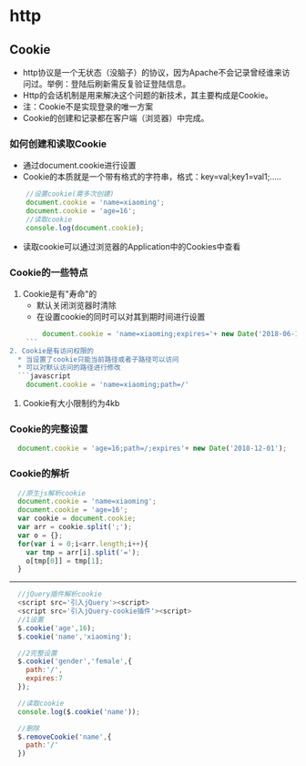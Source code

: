 http
====

Cookie
------

-	http协议是一个无状态（没脑子）的协议，因为Apache不会记录曾经谁来访问过。举例：登陆后刷新需反复验证登陆信息。
-	Http的会话机制是用来解决这个问题的新技术，其主要构成是Cookie。
-	注：Cookie不是实现登录的唯一方案
-	Cookie的创建和记录都在客户端（浏览器）中完成。

### 如何创建和读取Cookie

-	通过document.cookie进行设置
-	Cookie的本质就是一个带有格式的字符串，格式：key=val;key1=val1;.....

```javascript
    //设置cookie(需多次创建)
    document.cookie = 'name=xiaoming';
    document.cookie = 'age=16';
    //读取cookie
    console.log(document.cookie);
```

-	读取cookie可以通过浏览器的Application中的Cookies中查看

### Cookie的一些特点

1.	Cookie是有"寿命"的
	-	默认关闭浏览器时清除
	-	在设置cookie的同时可以对其到期时间进行设置

```javascript
		document.cookie = 'name=xiaoming;expires='+ new Date('2018-06-10');
	```
2. Cookie是有访问权限的
  * 当设置了cookie只能当前路径或者子路径可以访问
  * 可以对默认访问的路径进行修改
  ```javascript
    document.cookie = 'name=xiaoming;path=/'
```

1.	Cookie有大小限制约为4kb

### Cookie的完整设置

```javascript
  document.cookie = 'age=16;path=/;expires'+ new Date('2018-12-01');
```

### Cookie的解析

```javascript
  //原生js解析cookie
  document.cookie = 'name=xiaoming';
  document.cookie = 'age=16';
  var cookie = document.cookie;
  var arr = cookie.split(';');
  var o = {};
  for(var i = 0;i<arr.length;i++){
    var tmp = arr[i].split('=');
    o[tmp[0]] = tmp[1];
  }
```

---

```javascript
  //jQuery插件解析cookie
  <script src='引入jQuery'><script>
  <script src='引入jQuery-cookie插件'><script>
  //1设置
  $.cookie('age',16);
  $.cookie('name','xiaoming');

  //2完整设置
  $.cookie('gender','female',{
    path:'/',
    expires:7
  });

  //读取cookie
  console.log($.cookie('name'));

  //删除
  $.removeCookie('name',{
    path:'/'
  })
```
